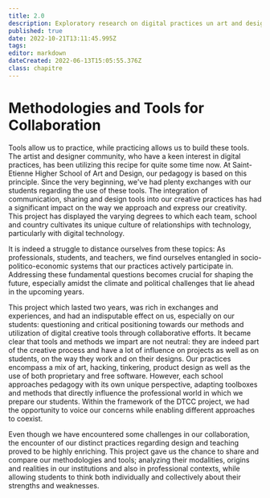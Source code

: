 ```yaml
---
title: 2.0
description: Exploratory research on digital practices un art and design HEI
published: true
date: 2022-10-21T13:11:45.995Z
tags: 
editor: markdown
dateCreated: 2022-06-13T15:05:55.376Z
class: chapitre
---
```


# Methodologies and Tools for Collaboration

Tools allow us to practice, while practicing allows us to build these
tools. The artist and designer community, who have a keen interest in
digital practices, has been utilizing this recipe for quite some time
now. At Saint-Etienne Higher School of Art and Design, our pedagogy is
based on this principle. Since the very beginning, we've had plenty
exchanges with our students regarding the use of these tools. The
integration of communication, sharing and design tools into our creative
practices has had a significant impact on the way we approach and
express our creativity. This project has displayed the varying degrees
to which each team, school and country cultivates its unique culture of
relationships with technology, particularly with digital technology.

It is indeed a struggle to distance ourselves from these topics: As
professionals, students, and teachers, we find ourselves entangled in
socio-politico-economic systems that our practices actively participate
in. Addressing these fundamental questions becomes crucial for shaping
the future, especially amidst the climate and political challenges that
lie ahead in the upcoming years.

This project which lasted two years, was rich in exchanges and
experiences, and had an indisputable effect on us, especially on our
students: questioning and critical positioning towards our methods and
utilization of digital creative tools through collaborative efforts. It
became clear that tools and methods we impart are not neutral: they are
indeed part of the creative process and have a lot of influence on
projects as well as on students, on the way they work and on their
designs. Our practices encompass a mix of art, hacking, tinkering,
product design as well as the use of both proprietary and free software.
However, each school approaches pedagogy with its own unique
perspective, adapting toolboxes and methods that directly influence the
professional world in which we prepare our students. Within the
framework of the DTCC project, we had the opportunity to voice our
concerns while enabling different approaches to coexist.

Even though we have encountered some challenges in our collaboration,
the encounter of our distinct practices regarding design and teaching
proved to be highly enriching. This project gave us the chance to share
and compare our methodologies and tools; analyzing their modalities,
origins and realities in our institutions and also in professional
contexts, while allowing students to think both individually and
collectively about their strengths and weaknesses.
